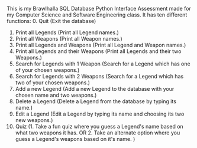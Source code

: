 This is my Brawlhalla SQL Database Python Interface Assessment made for my Computer Science and Software Engineering class.
It has ten different functions:
0. Quit (Exit the database)
1. Print all Legends (Print all Legend names.)
2. Print all Weapons (Print all Weapon names.)
3. Print all Legends and Weapons (Print all Legend and Weapon names.)
4. Print all Legends and their Weapons (Print all Legends and their two Weapons.)
5. Search for Legends with 1 Weapon (Search for a Legend which has one of your chosen weapons.)
6. Search for Legends with 2 Weapons (Search for a Legend which has two of your chosen weapons.)
7. Add a new Legend (Add a new Legend to the database with your chosen name and two weapons.)
8. Delete a Legend (Delete a Legend from the database by typing its name.)
9. Edit a Legend (Edit a Legend by typing its name and choosing its two new weapons.)
10. Quiz (1. Take a fun quiz where you guess a Legend's name based on what two weapons it has. OR 2. Take an alternate option where you guess a Legend's weapons based on it's name. )
